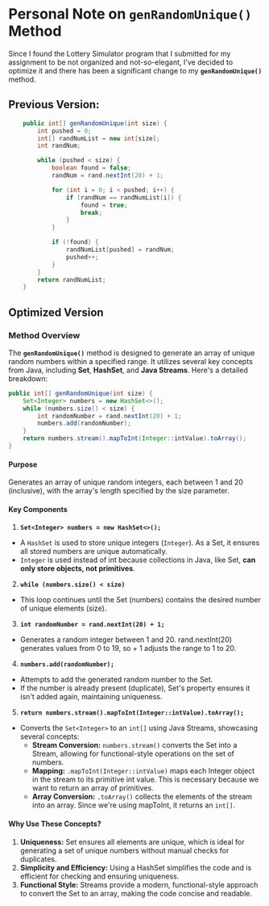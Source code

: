 # Personal Note on **`genRandomUnique()`** Method

Since I found the Lottery Simulator program that I submitted for my assignment to be not organized and not-so-elegant, I've decided to optimize it and there has been a significant change to my **`genRandomUnique()`** method. 

## Previous Version:
```java
    public int[] genRandomUnique(int size) {
        int pushed = 0;
        int[] randNumList = new int[size];
        int randNum;

        while (pushed < size) {
            boolean found = false;
            randNum = rand.nextInt(20) + 1;

            for (int i = 0; i < pushed; i++) {
                if (randNum == randNumList[i]) {
                    found = true;
                    break;
                }
            }

            if (!found) {
                randNumList[pushed] = randNum;
                pushed++;
            }
        }
        return randNumList;
    }
```

## Optimized Version

### Method Overview
The **`genRandomUnique()`** method is designed to generate an array of unique random numbers within a specified range. It utilizes several key concepts from Java, including **Set**, **HashSet**, and **Java Streams**. Here's a detailed breakdown:

```java
public int[] genRandomUnique(int size) {
    Set<Integer> numbers = new HashSet<>();
    while (numbers.size() < size) {
        int randomNumber = rand.nextInt(20) + 1;
        numbers.add(randomNumber);
    }
    return numbers.stream().mapToInt(Integer::intValue).toArray();
}
```

#### Purpose
Generates an array of unique random integers, each between 1 and 20 (inclusive), with the array's length specified by the size parameter.

#### Key Components
1. **`Set<Integer> numbers = new HashSet<>();`**
- A `HashSet` is used to store unique integers (`Integer`). As a Set, it ensures all stored numbers are unique automatically.
- `Integer` is used instead of int because collections in Java, like Set, **can only store objects, not primitives**.

2. **`while (numbers.size() < size)`**
- This loop continues until the Set (numbers) contains the desired number of unique elements (size).

3. **`int randomNumber = rand.nextInt(20) + 1;`**
- Generates a random integer between 1 and 20. rand.nextInt(20) generates values from 0 to 19, so + 1 adjusts the range to 1 to 20.

4. **`numbers.add(randomNumber);`**
- Attempts to add the generated random number to the Set. 
- If the number is already present (duplicate), Set's property ensures it isn't added again, maintaining uniqueness.

5. **`return numbers.stream().mapToInt(Integer::intValue).toArray();`**
- Converts the `Set<Integer>` to an `int[]` using Java Streams, showcasing several concepts:
    - **Stream Conversion:** `numbers.stream()` converts the Set into a Stream, allowing for functional-style operations on the set of numbers.
    - **Mapping:** `.mapToInt(Integer::intValue)` maps each Integer object in the stream to its primitive int value. This is necessary because we want to return an array of primitives.
    - **Array Conversion:** `.toArray()` collects the elements of the stream into an array. Since we're using mapToInt, it returns an `int[]`.

#### Why Use These Concepts?
1. **Uniqueness:** Set ensures all elements are unique, which is ideal for generating a set of unique numbers without manual checks for duplicates.
2. **Simplicity and Efficiency:** Using a HashSet simplifies the code and is efficient for checking and ensuring uniqueness.
3. **Functional Style:** Streams provide a modern, functional-style approach to convert the Set to an array, making the code concise and readable.
